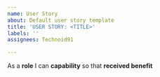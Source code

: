 ```yaml
---
name: User Story
about: Default user story template
title: 'USER STORY: <TITLE>'
labels: ''
assignees: Technoid91

---
```


As a **role** I can **capability** so that **received benefit**
